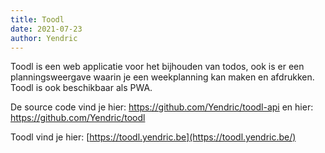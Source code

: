```yaml
---
title: Toodl
date: 2021-07-23
author: Yendric
---
```


Toodl is een web applicatie voor het bijhouden van todos, ook is er een planningsweergave waarin je een weekplanning kan maken en afdrukken. Toodl is ook beschikbaar als PWA.

De source code vind je hier: <https://github.com/Yendric/toodl-api> en hier: <https://github.com/Yendric/toodl>

Toodl vind je hier: [https://toodl.yendric.be](https://toodl.yendric.be/)